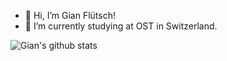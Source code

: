 - 👋 Hi, I’m Gian Flütsch!
- 🌱 I’m currently studying at OST in Switzerland.

![Gian's github stats](https://github-readme-stats.vercel.app/api?username=gianfluetsch)

